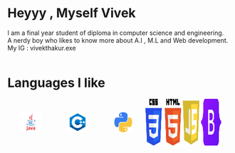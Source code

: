 <h1>Heyyy ,  Myself Vivek</h1> 
<p>I am a final year student of diploma in computer science and engineering.         
<br>A nerdy boy who likes to know more about A.I , M.L and Web development.
<br> My IG : vivekthakur.exe</p>
<div style="display:flex"></div>
<h1> Languages I like </h1>
<div style="display:flex">
<img src="java.png" width="45px" style="padding:30px">
<img src="cpp.png" width="45px" style="padding:30px">
<img src="py.png" width="40px" style="padding:30px">
<img src="Daco.png" width="80px">
<img src="js.png" width="45px">
<img src="Bootstrap_logo.svg.png" width="45px">
</div>
